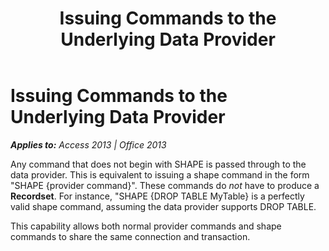 ﻿---
title: Issuing Commands to the Underlying Data Provider
TOCTitle: Issuing Commands to the Underlying Data Provider
ms:assetid: 9d8ef3f3-d93c-af67-3114-d2c36c78a802
ms:mtpsurl: https://msdn.microsoft.com/en-us/library/JJ249716(v=office.15)
ms:contentKeyID: 48546626
ms.date: 09/18/2015
mtps_version: v=office.15
---

# Issuing Commands to the Underlying Data Provider


_**Applies to:** Access 2013 | Office 2013_

Any command that does not begin with SHAPE is passed through to the data provider. This is equivalent to issuing a shape command in the form "SHAPE {provider command}". These commands do *not* have to produce a **Recordset**. For instance, "SHAPE {DROP TABLE MyTable} is a perfectly valid shape command, assuming the data provider supports DROP TABLE.

This capability allows both normal provider commands and shape commands to share the same connection and transaction.

